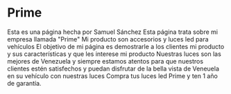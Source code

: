 # Prime
Esta es una página hecha por Samuel Sánchez
Esta página trata sobre mi empresa llamada "Prime"
Mi producto son accesorios y luces led para vehículos
El objetivo de mi página es demostrarle a los clientes mi producto y sus características y que les interese mi producto
Nuestras luces son las mejores de Venezuela y siempre estamos atentos para que nuestros clientes estén satisfechos y puedan disfrutar de la bella vista de Veneuela en su vehículo con nuestras luces
Compra tus luces led Prime y ten 1 año de garantía.
